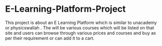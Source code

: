 # E-Learning-Platform-Project
This project is about an E Learning Platform which is similar to unacademy or physicswallah . The will be various courses which will be listed on that site and users can browse through various prices and courses and buy as per their requirement or can add it to a cart. 
